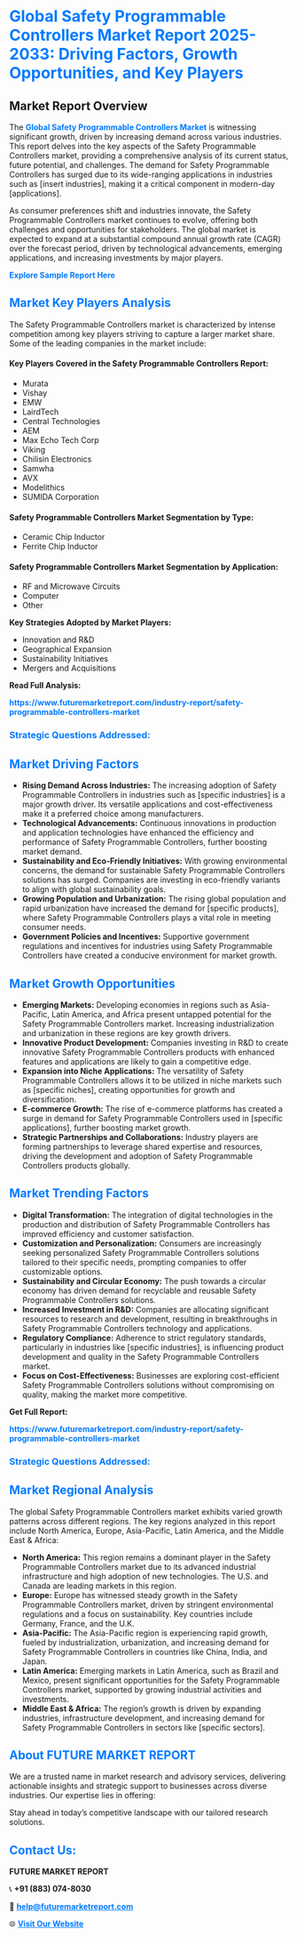 <h1 style="color: #007BFF;">Global Safety Programmable Controllers Market Report 2025-2033: Driving Factors, Growth Opportunities, and Key Players</h1>

<section id="overview">
<h2>Market Report Overview</h2>
<p>The <a href="https://www.futuremarketreport.com/industry-report/safety-programmable-controllers-market" style="color: #007BFF; text-decoration: none;"><strong>Global Safety Programmable Controllers Market</strong></a> is witnessing significant growth, driven by increasing demand across various industries. This report delves into the key aspects of the Safety Programmable Controllers market, providing a comprehensive analysis of its current status, future potential, and challenges. The demand for Safety Programmable Controllers has surged due to its wide-ranging applications in industries such as [insert industries], making it a critical component in modern-day [applications].</p>
<p>As consumer preferences shift and industries innovate, the Safety Programmable Controllers market continues to evolve, offering both challenges and opportunities for stakeholders. The global market is expected to expand at a substantial compound annual growth rate (CAGR) over the forecast period, driven by technological advancements, emerging applications, and increasing investments by major players.</p>
</section>

<section id="overview">
<p><a href="https://www.futuremarketreport.com/request-sample/reportId=32682" style="color: #007BFF; text-decoration: none;"><strong>Explore Sample Report Here</strong></a></p>
</section>

<section id="key-players">
<h2 style="color: #007BFF;">Market Key Players Analysis</h2>
<p>The Safety Programmable Controllers market is characterized by intense competition among key players striving to capture a larger market share. Some of the leading companies in the market include:</p>
<h4>Key Players Covered in the Safety Programmable Controllers Report:</h4>
<ul><li>Murata</li><li>Vishay</li><li>EMW</li><li>LairdTech</li><li>Central Technologies</li><li>AEM</li><li>Max Echo Tech Corp</li><li>Viking</li><li>Chilisin Electronics</li><li>Samwha</li><li>AVX</li><li>Modelithics</li><li>SUMIDA Corporation</li></ul>
<h4>Safety Programmable Controllers Market Segmentation by Type:</h4>
<ul><li>Ceramic Chip Inductor</li><li>Ferrite Chip Inductor</li></ul>

<h4>Safety Programmable Controllers Market Segmentation by Application:</h4>
<ul><li>RF and Microwave Circuits</li><li>Computer</li><li>Other</li></ul>
<p><strong>Key Strategies Adopted by Market Players:</strong></p>
<ul>
<li>Innovation and R&D</li>
<li>Geographical Expansion</li>
<li>Sustainability Initiatives</li>
<li>Mergers and Acquisitions</li>
</ul>
</section>

<section>
<p><strong>Read Full Analysis: </strong></p><a href="https://www.futuremarketreport.com/industry-report/safety-programmable-controllers-market" style="color: #007BFF; text-decoration: none;"><strong>https://www.futuremarketreport.com/industry-report/safety-programmable-controllers-market</strong></a>
<h3 style="color: #007BFF;">Strategic Questions Addressed:</h3>
</section>

<section id="driving-factors">
<h2 style="color: #007BFF;">Market Driving Factors</h2>
<ul>
<li><strong>Rising Demand Across Industries:</strong> The increasing adoption of Safety Programmable Controllers in industries such as [specific industries] is a major growth driver. Its versatile applications and cost-effectiveness make it a preferred choice among manufacturers.</li>
<li><strong>Technological Advancements:</strong> Continuous innovations in production and application technologies have enhanced the efficiency and performance of Safety Programmable Controllers, further boosting market demand.</li>
<li><strong>Sustainability and Eco-Friendly Initiatives:</strong> With growing environmental concerns, the demand for sustainable Safety Programmable Controllers solutions has surged. Companies are investing in eco-friendly variants to align with global sustainability goals.</li>
<li><strong>Growing Population and Urbanization:</strong> The rising global population and rapid urbanization have increased the demand for [specific products], where Safety Programmable Controllers plays a vital role in meeting consumer needs.</li>
<li><strong>Government Policies and Incentives:</strong> Supportive government regulations and incentives for industries using Safety Programmable Controllers have created a conducive environment for market growth.</li>
</ul>
</section>

<section id="growth-opportunities">
<h2 style="color: #007BFF;">Market Growth Opportunities</h2>
<ul>
<li><strong>Emerging Markets:</strong> Developing economies in regions such as Asia-Pacific, Latin America, and Africa present untapped potential for the Safety Programmable Controllers market. Increasing industrialization and urbanization in these regions are key growth drivers.</li>
<li><strong>Innovative Product Development:</strong> Companies investing in R&D to create innovative Safety Programmable Controllers products with enhanced features and applications are likely to gain a competitive edge.</li>
<li><strong>Expansion into Niche Applications:</strong> The versatility of Safety Programmable Controllers allows it to be utilized in niche markets such as [specific niches], creating opportunities for growth and diversification.</li>
<li><strong>E-commerce Growth:</strong> The rise of e-commerce platforms has created a surge in demand for Safety Programmable Controllers used in [specific applications], further boosting market growth.</li>
<li><strong>Strategic Partnerships and Collaborations:</strong> Industry players are forming partnerships to leverage shared expertise and resources, driving the development and adoption of Safety Programmable Controllers products globally.</li>
</ul>
</section>

<section id="trending-factors">
<h2 style="color: #007BFF;">Market Trending Factors</h2>
<ul>
<li><strong>Digital Transformation:</strong> The integration of digital technologies in the production and distribution of Safety Programmable Controllers has improved efficiency and customer satisfaction.</li>
<li><strong>Customization and Personalization:</strong> Consumers are increasingly seeking personalized Safety Programmable Controllers solutions tailored to their specific needs, prompting companies to offer customizable options.</li>
<li><strong>Sustainability and Circular Economy:</strong> The push towards a circular economy has driven demand for recyclable and reusable Safety Programmable Controllers solutions.</li>
<li><strong>Increased Investment in R&D:</strong> Companies are allocating significant resources to research and development, resulting in breakthroughs in Safety Programmable Controllers technology and applications.</li>
<li><strong>Regulatory Compliance:</strong> Adherence to strict regulatory standards, particularly in industries like [specific industries], is influencing product development and quality in the Safety Programmable Controllers market.</li>
<li><strong>Focus on Cost-Effectiveness:</strong> Businesses are exploring cost-efficient Safety Programmable Controllers solutions without compromising on quality, making the market more competitive.</li>
</ul>
</section>

<section>
<p><strong>Get Full Report: </strong></p><a href="https://www.futuremarketreport.com/industry-report/safety-programmable-controllers-market" style="color: #007BFF; text-decoration: none;"><strong>https://www.futuremarketreport.com/industry-report/safety-programmable-controllers-market</strong></a>
<h3 style="color: #007BFF;">Strategic Questions Addressed:</h3>
</section>


<section id="regional-analysis">
<h2 style="color: #007BFF;">Market Regional Analysis</h2>
<p>The global Safety Programmable Controllers market exhibits varied growth patterns across different regions. The key regions analyzed in this report include North America, Europe, Asia-Pacific, Latin America, and the Middle East & Africa:</p>
<ul>
<li><strong>North America:</strong> This region remains a dominant player in the Safety Programmable Controllers market due to its advanced industrial infrastructure and high adoption of new technologies. The U.S. and Canada are leading markets in this region.</li>
<li><strong>Europe:</strong> Europe has witnessed steady growth in the Safety Programmable Controllers market, driven by stringent environmental regulations and a focus on sustainability. Key countries include Germany, France, and the U.K.</li>
<li><strong>Asia-Pacific:</strong> The Asia-Pacific region is experiencing rapid growth, fueled by industrialization, urbanization, and increasing demand for Safety Programmable Controllers in countries like China, India, and Japan.</li>
<li><strong>Latin America:</strong> Emerging markets in Latin America, such as Brazil and Mexico, present significant opportunities for the Safety Programmable Controllers market, supported by growing industrial activities and investments.</li>
<li><strong>Middle East & Africa:</strong> The region’s growth is driven by expanding industries, infrastructure development, and increasing demand for Safety Programmable Controllers in sectors like [specific sectors].</li>
</ul>
</section>

<footer>
<h2 style="color: #007BFF;">About FUTURE MARKET REPORT</h2>
<p>We are a trusted name in market research and advisory services, delivering actionable insights and strategic support to businesses across diverse industries. Our expertise lies in offering:</p>

<p>Stay ahead in today’s competitive landscape with our tailored research solutions.</p>

<h2 style="color: #007BFF;">Contact Us:</h2>
<p><strong>FUTURE MARKET REPORT</strong></p>
<p>📞 <strong>+91 (883) 074-8030</strong></p>
<p>📧 <strong><a href="mailto:help@futuremarketreport.com" style="color: #007BFF;">help@futuremarketreport.com</a></strong></p>
<p>🌐 <strong><a href="https://www.futuremarketreport.com/" style="color: #007BFF;">Visit Our Website</a></strong></p>
</footer>